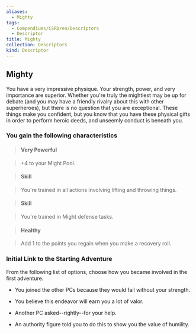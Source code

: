 ```yaml
---
aliases:
  - Mighty
tags:
  - Compendiums/CSRD/en/Descriptors
  - Descriptor
title: Mighty
collection: Descriptors
kind: Descriptor
---
```

## Mighty    
You have a very impressive physique. Your strength, power, and very importance are superior. Whether you're truly the mightiest may be up for debate (and you may have a friendly rivalry about this with other superheroes), but there is no question that you are exceptional. These things make you confident, but you know that you have these physical gifts in order to perform heroic deeds, and unseemly conduct is beneath you.  
### You gain the following characteristics    
> #### Very Powerful  
> +4 to your Might Pool.    
  
> #### Skill  
> You're trained in all actions involving lifting and throwing things.    
  
> #### Skill  
> You're trained in Might defense tasks.    
  
> #### Healthy  
> Add 1 to the points you regain when you make a recovery roll.    
  
### Initial Link to the Starting Adventure    
From the following list of options, choose how you became involved in the first adventure.    
- You joined the other PCs because they would fail without your strength.    
- You believe this endeavor will earn you a lot of valor.    
- Another PC asked--rightly--for your help.    
- An authority figure told you to do this to show you the value of humility.  